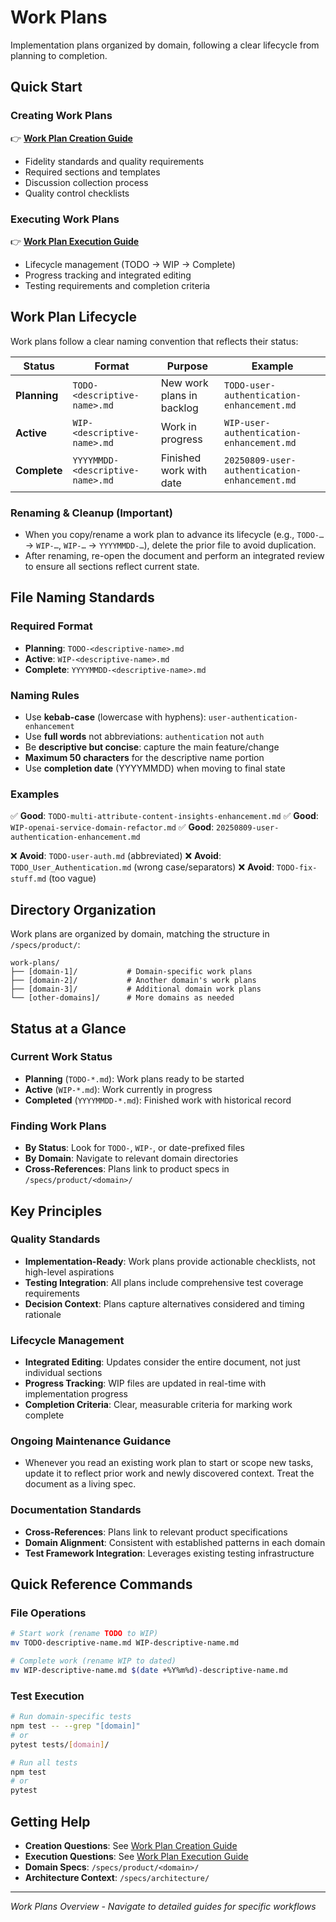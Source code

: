 # Work Plans

Implementation plans organized by domain, following a clear lifecycle from planning to completion.

## Quick Start

### Creating Work Plans
👉 **[Work Plan Creation Guide](./work-plan-creation-guide.md)**
- Fidelity standards and quality requirements
- Required sections and templates
- Discussion collection process
- Quality control checklists

### Executing Work Plans  
👉 **[Work Plan Execution Guide](./work-plan-execution-guide.md)**
- Lifecycle management (TODO → WIP → Complete)
- Progress tracking and integrated editing
- Testing requirements and completion criteria

## Work Plan Lifecycle

Work plans follow a clear naming convention that reflects their status:

| Status | Format | Purpose | Example |
|--------|---------|----------|---------|
| **Planning** | `TODO-<descriptive-name>.md` | New work plans in backlog | `TODO-user-authentication-enhancement.md` |
| **Active** | `WIP-<descriptive-name>.md` | Work in progress | `WIP-user-authentication-enhancement.md` |
| **Complete** | `YYYYMMDD-<descriptive-name>.md` | Finished work with date | `20250809-user-authentication-enhancement.md` |

### Renaming & Cleanup (Important)
- When you copy/rename a work plan to advance its lifecycle (e.g., `TODO-…` → `WIP-…`, `WIP-…` → `YYYYMMDD-…`), delete the prior file to avoid duplication.
- After renaming, re-open the document and perform an integrated review to ensure all sections reflect current state.

## File Naming Standards

### Required Format
- **Planning**: `TODO-<descriptive-name>.md`
- **Active**: `WIP-<descriptive-name>.md` 
- **Complete**: `YYYYMMDD-<descriptive-name>.md`

### Naming Rules
- Use **kebab-case** (lowercase with hyphens): `user-authentication-enhancement`
- Use **full words** not abbreviations: `authentication` not `auth`
- Be **descriptive but concise**: capture the main feature/change
- **Maximum 50 characters** for the descriptive name portion
- Use **completion date** (YYYYMMDD) when moving to final state

### Examples
✅ **Good**: `TODO-multi-attribute-content-insights-enhancement.md`
✅ **Good**: `WIP-openai-service-domain-refactor.md`
✅ **Good**: `20250809-user-authentication-enhancement.md`

❌ **Avoid**: `TODO-user-auth.md` (abbreviated)
❌ **Avoid**: `TODO_User_Authentication.md` (wrong case/separators)
❌ **Avoid**: `TODO-fix-stuff.md` (too vague)

## Directory Organization

Work plans are organized by domain, matching the structure in `/specs/product/`:

```
work-plans/
├── [domain-1]/           # Domain-specific work plans
├── [domain-2]/           # Another domain's work plans
├── [domain-3]/           # Additional domain work plans
└── [other-domains]/      # More domains as needed
```

## Status at a Glance

### Current Work Status
- **Planning** (`TODO-*.md`): Work plans ready to be started
- **Active** (`WIP-*.md`): Work currently in progress  
- **Completed** (`YYYYMMDD-*.md`): Finished work with historical record

### Finding Work Plans
- **By Status**: Look for `TODO-`, `WIP-`, or date-prefixed files
- **By Domain**: Navigate to relevant domain directories
- **Cross-References**: Plans link to product specs in `/specs/product/<domain>/`

## Key Principles

### Quality Standards
- **Implementation-Ready**: Work plans provide actionable checklists, not high-level aspirations
- **Testing Integration**: All plans include comprehensive test coverage requirements
- **Decision Context**: Plans capture alternatives considered and timing rationale

### Lifecycle Management
- **Integrated Editing**: Updates consider the entire document, not just individual sections
- **Progress Tracking**: WIP files are updated in real-time with implementation progress
- **Completion Criteria**: Clear, measurable criteria for marking work complete

### Ongoing Maintenance Guidance
- Whenever you read an existing work plan to start or scope new tasks, update it to reflect prior work and newly discovered context. Treat the document as a living spec.

### Documentation Standards
- **Cross-References**: Plans link to relevant product specifications
- **Domain Alignment**: Consistent with established patterns in each domain
- **Test Framework Integration**: Leverages existing testing infrastructure

## Quick Reference Commands

### File Operations
```bash
# Start work (rename TODO to WIP)
mv TODO-descriptive-name.md WIP-descriptive-name.md

# Complete work (rename WIP to dated)
mv WIP-descriptive-name.md $(date +%Y%m%d)-descriptive-name.md
```

### Test Execution
```bash
# Run domain-specific tests
npm test -- --grep "[domain]"
# or
pytest tests/[domain]/

# Run all tests
npm test
# or
pytest
```

## Getting Help

- **Creation Questions**: See [Work Plan Creation Guide](./work-plan-creation-guide.md)
- **Execution Questions**: See [Work Plan Execution Guide](./work-plan-execution-guide.md)
- **Domain Specs**: `/specs/product/<domain>/`
- **Architecture Context**: `/specs/architecture/`

---
*Work Plans Overview - Navigate to detailed guides for specific workflows*
